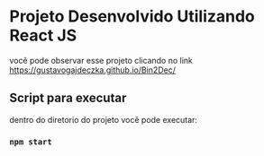 # Projeto Desenvolvido Utilizando React JS

você pode observar esse projeto clicando no link
https://gustavogajdeczka.github.io/Bin2Dec/

## Script para executar

dentro do diretorio do projeto você pode executar:

### `npm start`


